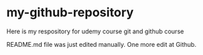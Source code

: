 # my-github-repository
Here is my respository for udemy course git and github course

README.md file was just edited manually. One more edit at Github.
